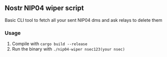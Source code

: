 ## Nostr NIP04 wiper script
Basic CLI tool to fetch all your sent NIP04 dms and ask relays to delete them

### Usage
1. Compile with ```cargo build --release```
2. Run the binary with ```./nip04-wiper nsec123(your nsec)```
